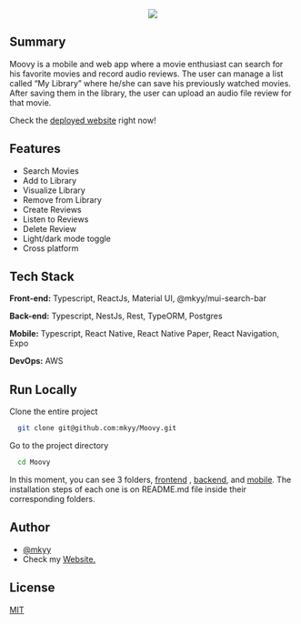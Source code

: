 <div align='center'>

![](https://i.imgur.com/DyZgwcY.png)

</div>

## Summary

Moovy is a mobile and web app where a movie enthusiast can search for his favorite
movies and record audio reviews. The user can manage a list called “My Library” where he/she
can save his previously watched movies. After saving them in the library, the user can upload an
audio file review for that movie.

Check the [deployed website](http://moovy-client.s3-website-sa-east-1.amazonaws.com) right now!

## Features

- Search Movies
- Add to Library
- Visualize Library
- Remove from Library
- Create Reviews
- Listen to Reviews
- Delete Review
- Light/dark mode toggle
- Cross platform

## Tech Stack

**Front-end:** Typescript, ReactJs, Material UI, @mkyy/mui-search-bar

**Back-end:** Typescript, NestJs, Rest, TypeORM, Postgres

**Mobile:** Typescript, React Native, React Native Paper, React Navigation, Expo

**DevOps:** AWS


## Run Locally

Clone the entire project

```bash
  git clone git@github.com:mkyy/Moovy.git
```

Go to the project directory

```bash
  cd Moovy
```

In this moment, you can see 3 folders, [frontend](https://github.com/mkyy/Moovy/tree/main/frontend) , [backend](https://github.com/mkyy/Moovy/tree/main/backend), and [mobile](https://github.com/mkyy/Moovy/tree/main/mobile).
The installation steps of each one is on README.md file inside their corresponding folders.

## Author

- [@mkyy](https://www.github.com/mkyy)
- Check my [Website.](https://mkyy.vercel.app/)


## License

[MIT](https://choosealicense.com/licenses/mit/)
